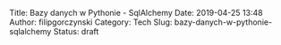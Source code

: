 Title: Bazy danych w Pythonie - SqlAlchemy
Date: 2019-04-25 13:48
Author: filipgorczynski
Category: Tech
Slug: bazy-danych-w-pythonie-sqlalchemy
Status: draft


